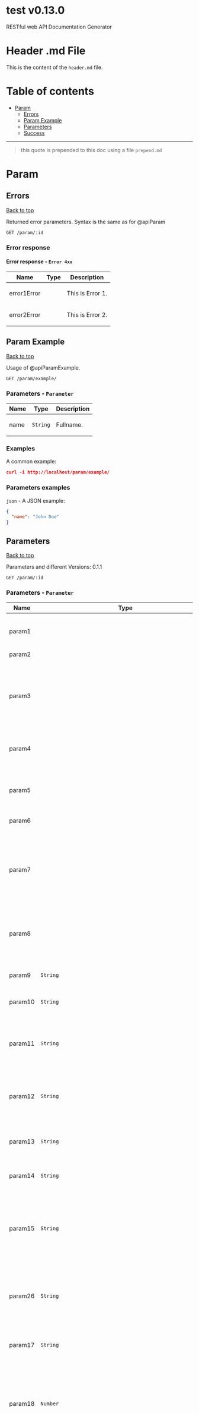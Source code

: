 <a name="top"></a>
# test v0.13.0

RESTful web API Documentation Generator

# Header .md File

This is the content of the `header.md` file.

# Table of contents

- [Param](#Param)
  - [Errors](#Errors)
  - [Param Example](#Param-Example)
  - [Parameters](#Parameters)
  - [Success](#Success)

___

 > this quote is prepended to this doc using a file `prepend.md`

# <a name='Param'></a> Param

## <a name='Errors'></a> Errors
[Back to top](#top)

<p>Returned error parameters. Syntax is the same as for @apiParam</p>

```
GET /param/:id
```

### Error response

#### Error response - `Error 4xx`

| Name     | Type       | Description                           |
|----------|------------|---------------------------------------|
| error1Error |  | <p>This is Error 1.</p> |
| error2Error |  | <p>This is Error 2.</p> |

## <a name='Param-Example'></a> Param Example
[Back to top](#top)

<p>Usage of @apiParamExample.</p>

```
GET /param/example/
```

### Parameters - `Parameter`

| Name     | Type       | Description                           |
|----------|------------|---------------------------------------|
| name | `String` | <p>Fullname.</p> |

### Examples

A common example:

```json
curl -i http://localhost/param/example/
```


### Parameters examples

`json` - A JSON example:

```json
{
  "name": "John Doe"
}
```

## <a name='Parameters'></a> Parameters
[Back to top](#top)

<p>Parameters and different Versions: 0.1.1</p>

```
GET /param/:id
```

### Parameters - `Parameter`

| Name     | Type       | Description                           |
|----------|------------|---------------------------------------|
| param1 |  | <p>Parameter and description.</p> |
| param2 |  |  |
| param3 |  | <p>Parameter, default value and description.</p>_Default value: Default Value_<br> |
| param4 |  | _Default value: Default Value_<br> |
| param5 |  | **optional** <p>Optional parameter and description.</p> |
| param6 |  | **optional**  |
| param7 |  | **optional** <p>Optional parameter, default value and description.</p>_Default value: Default Value_<br> |
| param8 |  | **optional** _Default value: Default Value_<br> |
| param9 | `String` | <p>Type, parameter and description.</p> |
| param10 | `String` |  |
| param11 | `String` | <p>Type, parameter and default value.</p>_Default value: Default Value_<br> |
| param12 | `String` | _Default value: Default Value_<br> |
| param13 | `String` | **optional** <p>Type, optional parameter and description.</p> |
| param14 | `String` | **optional**  |
| param15 | `String` | **optional** <p>Type, optional parameter, default value and description.</p>_Default value: Default Value_<br> |
| param26 | `String` | **optional** _Default value: Default Value_<br> |
| param17 | `String` | <p>Type, size, parameter and description.</p>_Size range: 4,8_<br> |
| param18 | `Number` | <p>Type, size, parameter and description.</p>_Size range: 1-3_<br> |
| param19 | `String` | <p>Type, size, parameter, default value and description.</p>_Default value: Default Value_<br>_Size range: 4,8_<br> |
| param20 | `Number` | <p>Type, size, parameter, default value and description.</p>_Default value: 1_<br>_Size range: 1-3_<br> |
| param21 | `String` | <p>Type, parameter and allowed string value.</p>_Allowed values: "value 1"_ |
| param22 | `String` | <p>Type, parameter and allowed list of string values.</p>_Allowed values: "value 1","value 2"_ |
| param23 | `Number` | <p>Type, parameter and allowed value.</p>_Allowed values: 4711_ |
| param24 | `Number` | <p>Type, parameter and allowed list of values.</p>_Allowed values: 4711,4712_ |
| param25 | `String` | <p>Type, size, parameter and allowed string value.</p>_Size range: 1,10_<br>_Allowed values: "value 1"_ |
| param27 | `Number` | <p>Type, size, parameter and allowed value.</p>_Size range: 1-9999_<br>_Allowed values: 4711_ |
| param28 | `Number` | <p>Type, size, parameter and allowed list of values.</p>_Size range: 1-9999_<br>_Allowed values: 4711,4712_ |
| param29 | `<a href="http://en.wikipedia.org/wiki/Data_type">Custom</a>` | <p>Type with markdown link.</p> |

## <a name='Success'></a> Success
[Back to top](#top)

<p>Returned success parameters. Syntax is the same as for @apiParam</p>

```
GET /param/:id
```

### Error response

#### Error response - `Error 4xx`

| Name     | Type       | Description                           |
|----------|------------|---------------------------------------|
| success1 |  | <p>This is Success 1.</p> |
| success2 |  | <p>This is Success 2.</p> |

# Footer .md File

This is the content of the `footer.md` file.
